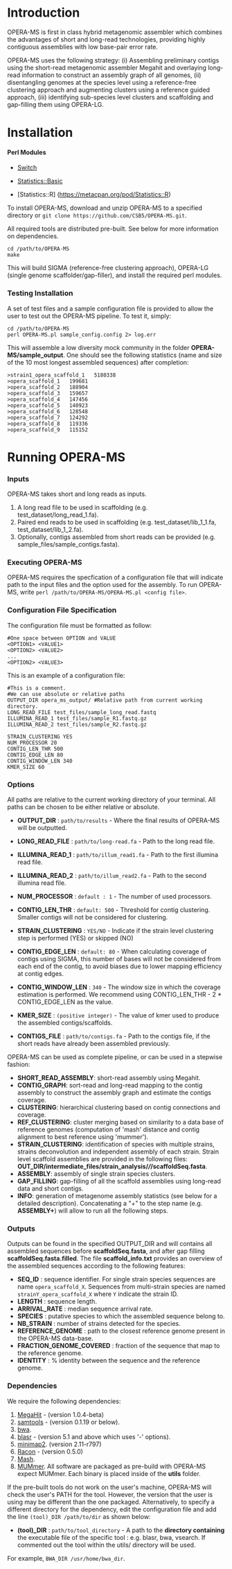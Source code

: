 # Introduction 
OPERA-MS is first in class hybrid metagenomic assembler which combines the advantages of short and long-read technologies, providing highly contiguous assemblies with low base-pair error rate.

OPERA-MS uses the following strategy: (i) Assembling preliminary contigs using the short-read metagenomic assembler Megahit and overlaying long-read information to construct an assembly graph of all genomes, (ii) disentangling genomes at the species level using a reference-free clustering approach and augmenting clusters using a reference guided approach, (iii) identifying sub-species level clusters and scaffolding and gap-filling them using OPERA-LG. 

# Installation

#### Perl Modules
- [Switch](http://search.cpan.org/~chorny/Switch-2.17/Switch.pm)

- [Statistics::Basic](http://search.cpan.org/~jettero/Statistics-Basic-1.6611/lib/Statistics/Basic.pod)

- [Statistics::R] (https://metacpan.org/pod/Statistics::R)

To install OPERA-MS, download and unzip OPERA-MS to a specified directory or `git clone https://github.com/CSB5/OPERA-MS.git`.

All required tools are distributed pre-built. See below for more information on dependencies.

~~~~
cd /path/to/OPERA-MS
make
~~~~

This will build SIGMA (reference-free clustering approach), OPERA-LG (single genome scaffolder/gap-filler), and install the required perl modules.

### Testing Installation

A set of test files and a sample configuration file is provided to allow the user to test out the OPERA-MS pipeline. To test it, simply: 
~~~~
cd /path/to/OPERA-MS
perl OPERA-MS.pl sample_config.config 2> log.err
~~~~
This will assemble a low diversity mock community in the folder __OPERA-MS/sample_output__. One should see the following statistics (name and size of the 10 most longest assembled sequences) after completion:

~~~~
>strain1_opera_scaffold_1	5180338
>opera_scaffold_1	199681
>opera_scaffold_2	188904
>opera_scaffold_3	159657
>opera_scaffold_4	147456
>opera_scaffold_5	140923
>opera_scaffold_6	128548
>opera_scaffold_7	124292
>opera_scaffold_8	119336
>opera_scaffold_9	115152
~~~~

# Running OPERA-MS

### Inputs
OPERA-MS takes short and long reads as inputs.

1) A long read file to be used in scaffolding (e.g. test_dataset/long_read_1.fa).
2) Paired end reads to be used in scaffolding (e.g. test_dataset/lib_1_1.fa, test_dataset/lib_1_2.fa).
3) Optionally, contigs assembled from short reads can be provided (e.g. sample_files/sample_contigs.fasta).

### Executing OPERA-MS

OPERA-MS requires the specfication of a configuration file that will indicate path to the input files and the option used for the assembly. To run OPERA-MS, write `perl /path/to/OPERA-MS/OPERA-MS.pl <config file>`. 

### Configuration File Specification

The configuration file must be formatted as follow:

~~~~
#One space between OPTION and VALUE
<OPTION1> <VALUE1> 
<OPTION2> <VALUE2>
...
<OPTION2> <VALUE3>
~~~~

This is an example of a configuration file:

~~~~
#This is a comment. 
#We can use absolute or relative paths
OUTPUT_DIR opera_ms_output/ #Relative path from current working directory.
LONG_READ_FILE test_files/sample_long_read.fastq
ILLUMINA_READ_1 test_files/sample_R1.fastq.gz
ILLUMINA_READ_2 test_files/sample_R2.fastq.gz

STRAIN_CLUSTERING YES
NUM_PROCESSOR 20
CONTIG_LEN_THR 500
CONTIG_EDGE_LEN 80
CONTIG_WINDOW_LEN 340
KMER_SIZE 60
~~~~

### Options 
All paths are relative to the current working directory of your terminal. All paths can be chosen to be either relative or absolute.

- **OUTPUT_DIR** : `path/to/results` - Where the final results of OPERA-MS will be outputted.

- **LONG_READ_FILE** : `path/to/long-read.fa` - Path to the long read file.

- **ILLUMINA_READ_1** : `path/to/illum_read1.fa` - Path to the first illumina read file.

- **ILLUMINA_READ_2** : `path/to/illum_read2.fa` - Path to the second illumina read file.

- **NUM_PROCESSOR** : `default : 1` - The number of used processors.

- **CONTIG_LEN_THR** : `default: 500` - Threshold for contig clustering. Smaller contigs will not be considered for clustering.

- **STRAIN_CLUSTERING** : `YES/NO` - Indicate if the strain level clustering step is performed (YES) or skipped (NO) 

- **CONTIG_EDGE_LEN** : `default: 80` - When calculating coverage of contigs using SIGMA, this number of bases will not be considered from each end of the contig, to avoid biases due to lower mapping efficiency at contig edges. 

- **CONTIG_WINDOW_LEN** : `340` - The window size in which the coverage estimation is performed. We recommend using CONTIG_LEN_THR - 2 * CONTIG_EDGE_LEN as the value.

- **KMER_SIZE** : `(positive integer)` - The value of kmer used to produce the assembled contigs/scaffolds.

- **CONTIGS_FILE** : `path/to/contigs.fa` - Path to the contigs file, if the short reads have already been assembled previously.

OPERA-MS can be used as complete pipeline, or can be used in a stepwise fashion:
- **SHORT_READ_ASSEMBLY**: short-read assembly using Megahit.
- **CONTIG_GRAPH**: sort-read and long-read mapping to the contig assembly to construct the assembly graph and estimate the contigs coverage.
- **CLUSTERING**: hierarchical clustering based on contig connections and coverage.
- **REF_CLUSTERING**: cluster merging based on similarity to a data base of reference genomes (computation of 'mash' distance and contig alignment to best reference using 'mummer').
- **STRAIN_CLUSTERING**: identification of species with multiple strains, strains deconvolution and independent assembly of each strain. Strain level scaffold assemblies are provided in the following files: __OUT_DIR/intermediate_files/strain_analysis/*/*/scaffoldSeq.fasta__.
- **ASSEMBLY**: assembly of single strain species clusters.
- **GAP_FILLING**: gap-filling of all the scaffold assemblies using long-read data and short contigs.
- **INFO**: generation of metagenome assembly statistics (see below for a detailed description).
Concatenating a "+" to the step name (e.g. **ASSEMBLY+**) will allow to run all the following steps.
### Outputs

Outputs can be found in the specified OUTPUT_DIR and will contains all assembled sequences before __scaffoldSeq.fasta__, and after gap filling __scaffoldSeq.fasta.filled__.
The file __scaffold_info.txt__ provides an overview of the assembled sequences according to the following features:
- **SEQ_ID** : sequence identifier. For single strain species sequences are name `opera_scaffold_X`. Sequences from multi-strain species are named `strainY_opera_scaffold_X` where `Y` indicate the strain ID.
- **LENGTH** : sequence length.
- **ARRIVAL_RATE** : median sequence arrival rate.
- **SPECIES** : putative species to which the assembled sequence belong to.
- **NB_STRAIN** : number of strains detected for the species.
- **REFERENCE_GENOME** : path to the closest reference genome present in the OPERA-MS data-base.
- **FRACTION_GENOME_COVERED** : fraction of the sequence that map to the reference genome.
- **IDENTITY** : % identity between the sequence and the reference genome.

### Dependencies

We require the following dependencies:

1) [MegaHit](https://github.com/voutcn/megahit) - (version 1.0.4-beta)
2) [samtools](https://github.com/samtools/samtools) - (version 0.1.19 or below).
3) [bwa](https://github.com/lh3/bwa).
4) [blasr](https://github.com/PacificBiosciences/blasr) - (version 5.1 and above which uses '-' options).
5) [minimap2]( https://github.com/lh3/minimap2). (version 2.11-r797)
6) [Racon](https://github.com/isovic/racon) - (version 0.5.0)
7) [Mash](https://github.com/marbl/Mash).
8) [MUMmer](http://mummer.sourceforge.net/).
All software are packaged as pre-build with OPERA-MS expect MUMmer. Each binary is placed inside of the __utils__ folder.

If the pre-built tools do not work on the user's machine, OPERA-MS will check the user's PATH for the tool. However, the version that the user is using may be different than the one packaged. Alternatively, to specify a different directory for the dependency, edit the configuration file and add the line `(tool)_DIR /path/to/dir` as shown below:

- **(tool)_DIR** : `path/to/tool_directory` - A path to the __directory containing__ the executable file of the specific tool : e.g. blasr, bwa, vsearch. If commented out the tool within the utils/ directory will be used. 

For example, `BWA_DIR /usr/home/bwa_dir`.
